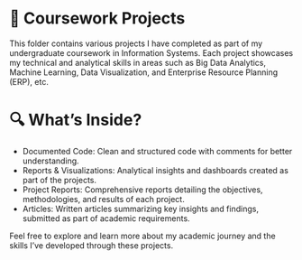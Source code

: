 # 📂 Coursework Projects
This folder contains various projects I have completed as part of my undergraduate coursework in Information Systems. Each project showcases my technical and analytical skills in areas such as Big Data Analytics, Machine Learning, Data Visualization, and Enterprise Resource Planning (ERP), etc.

# 🔍 What’s Inside?
- Documented Code: Clean and structured code with comments for better understanding.
- Reports & Visualizations: Analytical insights and dashboards created as part of the projects.
- Project Reports: Comprehensive reports detailing the objectives, methodologies, and results of each project.
- Articles: Written articles summarizing key insights and findings, submitted as part of academic requirements.

Feel free to explore and learn more about my academic journey and the skills I’ve developed through these projects.
